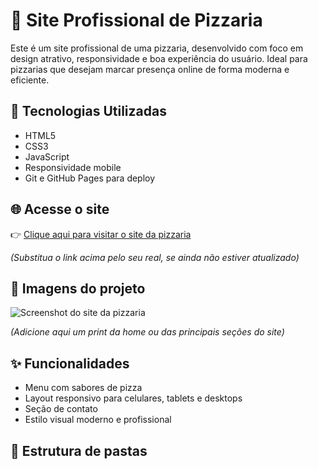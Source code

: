 # 🍕 Site Profissional de Pizzaria

Este é um site profissional de uma pizzaria, desenvolvido com foco em design atrativo, responsividade e boa experiência do usuário. Ideal para pizzarias que desejam marcar presença online de forma moderna e eficiente.

## 🚀 Tecnologias Utilizadas

- HTML5
- CSS3
- JavaScript
- Responsividade mobile
- Git e GitHub Pages para deploy

## 🌐 Acesse o site

👉 [Clique aqui para visitar o site da pizzaria](https://seu-usuario.github.io/seu-repositorio)

_(Substitua o link acima pelo seu real, se ainda não estiver atualizado)_

## 📸 Imagens do projeto

![Screenshot do site da pizzaria](./screenshot.png)

_(Adicione aqui um print da home ou das principais seções do site)_

## ✨ Funcionalidades

- Menu com sabores de pizza
- Layout responsivo para celulares, tablets e desktops
- Seção de contato
- Estilo visual moderno e profissional

## 📁 Estrutura de pastas

